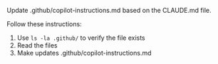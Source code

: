 Update .github/copilot-instructions.md based on the CLAUDE.md file.

Follow these instructions:

1. Use `ls -la .github/` to verify the file exists
2. Read the files
3. Make updates .github/copilot-instructions.md
